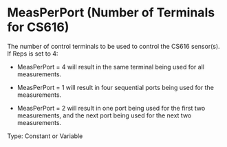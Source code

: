 # MeasPerPort (Number of Terminals for CS616)

The number of control terminals to be used to control the CS616 sensor(s). If Reps is set to 4:

- MeasPerPort = 4 will result in the same terminal being used for all measurements.

- MeasPerPort = 1 will result in four sequential ports being used for the measurements.

- MeasPerPort = 2 will result in one port being used for the first two measurements, and the next port being used for the next two measurements.

Type: Constant or Variable
